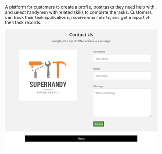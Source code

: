 A platform for customers to create a profile, post tasks they need help with, and select handymen with related skills to complete the tasks. Customers can track their task applications, receive email alerts, and get a report of their task records.

!["Screenshot of URLs page"](https://github.com/YuqinHu/SuperHandy/blob/master/client/sreenshot/contact.png)
